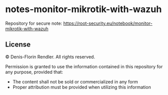 # notes-monitor-mikrotik-with-wazuh

Repository for secure note: https://root-security.eu/notebook/monitor-mikrotik-with-wazuh

## License

© Denis-Florin Rendler. All rights reserved.

Permission is granted to use the information contained in this repository for any purpose, provided that:

- The content shall not be sold or commercialized in any form
- Proper attribution must be provided when utilizing this information


